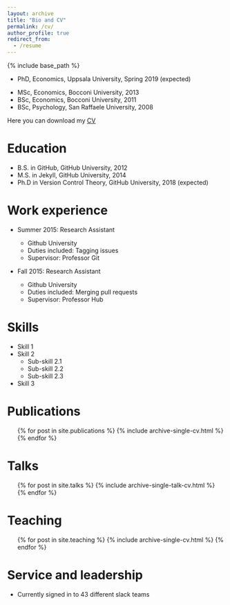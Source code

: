 ```yaml
---
layout: archive
title: "Bio and CV"
permalink: /cv/
author_profile: true
redirect_from:
  - /resume
---
```


{% include base_path %}

* PhD, Economics, Uppsala University, Spring 2019 (expected) 
<!-- Fields: applied labour economics, dynamic treatment evaluation
 -->
* MSc, Economics, Bocconi University, 2013
* BSc, Economics, Bocconi University, 2011
* BSc, Psychology, San Raffaele University, 2008

Here you can download my <span style="text-decoration:underline; color:blue"> [CV](https://www.dropbox.com/s/wpc69iooo8bwwjd/CV_Lombardi.pdf?dl=0/) </span>

<!-- Here you can download my __<span style="text-decoration:underline; color:blue"> [CV](https://www.dropbox.com/s/wpc69iooo8bwwjd/CV_Lombardi.pdf?dl=0/) </span>__
 -->

Education
======
* B.S. in GitHub, GitHub University, 2012
* M.S. in Jekyll, GitHub University, 2014
* Ph.D in Version Control Theory, GitHub University, 2018 (expected)

Work experience
======
* Summer 2015: Research Assistant
  * Github University
  * Duties included: Tagging issues
  * Supervisor: Professor Git

* Fall 2015: Research Assistant
  * Github University
  * Duties included: Merging pull requests
  * Supervisor: Professor Hub
  
Skills
======
* Skill 1
* Skill 2
  * Sub-skill 2.1
  * Sub-skill 2.2
  * Sub-skill 2.3
* Skill 3

Publications
======
  <ul>{% for post in site.publications %}
    {% include archive-single-cv.html %}
  {% endfor %}</ul>
  
Talks
======
  <ul>{% for post in site.talks %}
    {% include archive-single-talk-cv.html %}
  {% endfor %}</ul>
  
Teaching
======
  <ul>{% for post in site.teaching %}
    {% include archive-single-cv.html %}
  {% endfor %}</ul>
  
Service and leadership
======
* Currently signed in to 43 different slack teams
